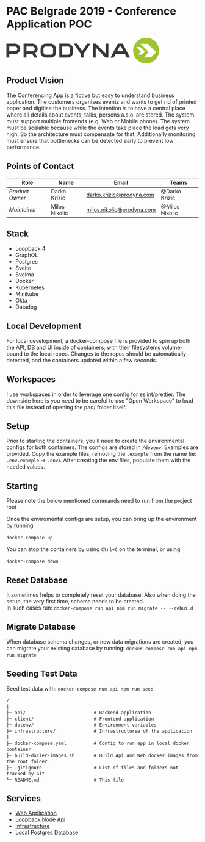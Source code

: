 # PAC Belgrade 2019 - Conference Application POC

![Logo](client/public/images/prodyna_logo.png)

## Product Vision

The Conferencing App is a fictive but easy to understand business application. The customers organises events and wants
to get rid of printed paper and digitise the business. The intention is to have a central place where all details about
events, talks, persons a.s.o. are stored. The system must support multiple frontends (e.g. Web or Mobile phone). The
system must be scalable because while the events take place the load gets very high. So the architecture must compensate
for that. Additionally monitoring must ensure that bottlenecks can be detected early to prevent low performance.

## Points of Contact

| Role            | Name          | Email                                                                | Teams          |
| --------------- | ------------- | -------------------------------------------------------------------- | -------------- |
| _Product Owner_ | Darko Krizic  | [darko.krizic@prodyna.com](mailto:darko.krizic@prodyna.com)          | @Darko Krizic  |
| _Maintainer_    | Milos Nikolic | [milos.nikolic@prodyna.com](mailto:milos.nikolic@prodyna.com)        | @Milos Nikolic |

## Stack

- Loopback 4
- GraphQL
- Postgres
- Svelte
- Svelma
- Docker
- Kubernetes
- Minikube
- Okta
- Datadog

## Local Development

For local development, a docker-compose file is provided to spin up both the API, DB and UI inside of containers, with their filesystems volume-bound to the local repos. Changes to the repos should be automatically detected, and the containers updated within a few seconds.

## Workspaces

I use workspaces in order to leverage one config for eslint/prettier. The downside here is you need to be careful to use "Open Workspace" to load this file instead of opening the pac/ folder itself.

## Setup

Prior to starting the containers, you'll need to create the environmental configs for both containers. The configs are stored in `/devenv`. Examples are provided. Copy the example files, removing the `.example` from the name (ie: `.env.example` -> `.env`). After creating the env files, populate them with the needed values.

## Starting

Please note the below mentioned commands need to run from the project root

Once the enviromental configs are setup, you can bring up the environment by running

`docker-compose up`

You can stop the containers by using `Ctrl+C` on the terminal, or using

`docker-compose down`

## Reset Database

It sometimes helps to completely reset your database. Also when doing the setup, the very first time, schema needs to be created.  
In such cases run:
`docker-compose run api npm run migrate -- --rebuild`

## Migrate Database

When database schema changes, or new data migrations are created, you can migrate your existing database by running:
`docker-compose run api npm run migrate`

## Seeding Test Data

Seed test data with:
`docker-compose run api npm run seed`


```
/
|
├─ api/                         # Backend application
├─ client/                      # Frontend application
├─ dotenv/                      # Environment variables
├─ infrastructure/              # Infrastructuree of the application
|
├─ docker-compose.yaml          # Config to run app in local docker container
├─ build-docler-images.sh       # Build Api and Web docker images from the root folder
├─ .gitignore                   # List of files and folders not tracked by Git
└─ README.md                    # This file
```


## Services

* [Web Application](client/README.md)
* [Loopback Node Api](./api/README.md)
* [Infrastracture](./infrastructure/README.md)
* Local Postgres Database

